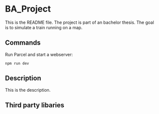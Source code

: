 # BA_Project

This is the README file. The project is part of an bachelor thesis. The goal is to simulate a train running on a map.

## Commands

Run Parcel and start a webserver:
```
npm run dev
```

## Description

This is the description.

## Third party libaries
